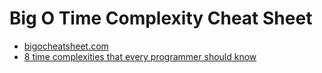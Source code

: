 # Big O Time Complexity Cheat Sheet

- [bigocheatsheet.com](https://www.bigocheatsheet.com/)
- [8 time complexities that every programmer should know](https://adrianmejia.com/most-popular-algorithms-time-complexity-every-programmer-should-know-free-online-tutorial-course/)
